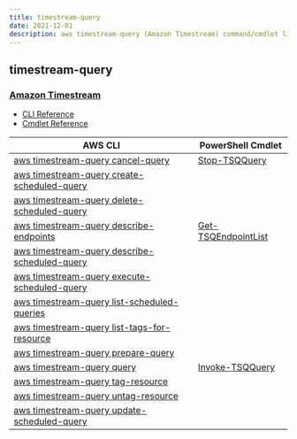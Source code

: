 ```yaml
---
title: timestream-query
date: 2021-12-01
description: aws timestream-query (Amazon Timestream) command/cmdlet list.
---
```


## timestream-query

### [Amazon Timestream](https://aws.amazon.com/timestream/)

* [CLI Reference](https://docs.aws.amazon.com/cli/latest/reference/timestream-query/index.html)
* [Cmdlet Reference](https://docs.aws.amazon.com/powershell/latest/reference/items/TimestreamQuery_cmdlets.html)

|AWS CLI|PowerShell Cmdlet|
|----|----|
|[aws timestream-query cancel-query](https://docs.aws.amazon.com/cli/latest/reference/timestream-query/cancel-query.html)|[Stop-TSQQuery](https://docs.aws.amazon.com/powershell/latest/reference/items/Stop-TSQQuery.html)|
|[aws timestream-query create-scheduled-query](https://docs.aws.amazon.com/cli/latest/reference/timestream-query/create-scheduled-query.html)||
|[aws timestream-query delete-scheduled-query](https://docs.aws.amazon.com/cli/latest/reference/timestream-query/delete-scheduled-query.html)||
|[aws timestream-query describe-endpoints](https://docs.aws.amazon.com/cli/latest/reference/timestream-query/describe-endpoints.html)|[Get-TSQEndpointList](https://docs.aws.amazon.com/powershell/latest/reference/items/Get-TSQEndpointList.html)|
|[aws timestream-query describe-scheduled-query](https://docs.aws.amazon.com/cli/latest/reference/timestream-query/describe-scheduled-query.html)||
|[aws timestream-query execute-scheduled-query](https://docs.aws.amazon.com/cli/latest/reference/timestream-query/execute-scheduled-query.html)||
|[aws timestream-query list-scheduled-queries](https://docs.aws.amazon.com/cli/latest/reference/timestream-query/list-scheduled-queries.html)||
|[aws timestream-query list-tags-for-resource](https://docs.aws.amazon.com/cli/latest/reference/timestream-query/list-tags-for-resource.html)||
|[aws timestream-query prepare-query](https://docs.aws.amazon.com/cli/latest/reference/timestream-query/prepare-query.html)||
|[aws timestream-query query](https://docs.aws.amazon.com/cli/latest/reference/timestream-query/query.html)|[Invoke-TSQQuery](https://docs.aws.amazon.com/powershell/latest/reference/items/Invoke-TSQQuery.html)|
|[aws timestream-query tag-resource](https://docs.aws.amazon.com/cli/latest/reference/timestream-query/tag-resource.html)||
|[aws timestream-query untag-resource](https://docs.aws.amazon.com/cli/latest/reference/timestream-query/untag-resource.html)||
|[aws timestream-query update-scheduled-query](https://docs.aws.amazon.com/cli/latest/reference/timestream-query/update-scheduled-query.html)||


